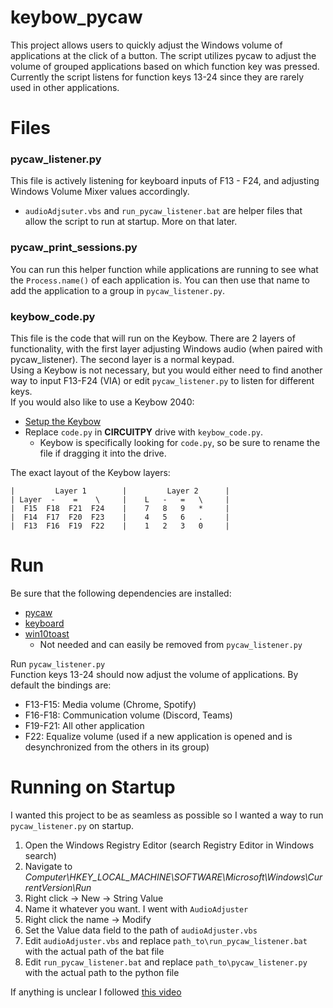# keybow_pycaw

This project allows users to quickly adjust the Windows volume of applications at the click of a button. The script utilizes pycaw to adjust the volume of grouped applications based on which function key was pressed. Currently the script listens for function keys 13-24 since they are rarely used in other applications.

# Files
 
### pycaw_listener.py

This file is actively listening for keyboard inputs of F13 - F24, and adjusting Windows Volume Mixer values accordingly.
* `audioAdjsuter.vbs` and `run_pycaw_listener.bat` are helper files that allow the script to run at startup. More on that later.

### pycaw_print_sessions.py

You can run this helper function while applications are running to see what the `Process.name()` of each application is. You can then use that name to add the application to a group in `pycaw_listener.py`.

### keybow_code.py

This file is the code that will run on the Keybow. There are 2 layers of functionality, with the first layer adjusting Windows audio (when paired with pycaw_listener). The second layer is a normal keypad. <br>
Using a Keybow is not necessary, but you would either need to find another way to input F13-F24 (VIA) or edit `pycaw_listener.py` to listen for different keys. <br>
If you would also like to use a Keybow 2040:
* [Setup the Keybow](https://learn.pimoroni.com/article/assembling-keybow-2040)
* Replace `code.py` in **CIRCUITPY** drive with `keybow_code.py`.
  * Keybow is specifically looking for `code.py`, so be sure to rename the file if dragging it into the drive.

The exact layout of the Keybow layers:
```
|         Layer 1        |         Layer 2      |
| Layer  -    =    \     |    L   -   =   \     |
|  F15  F18  F21  F24    |    7   8   9   *     |    
|  F14  F17  F20  F23    |    4   5   6   .     |
|  F13  F16  F19  F22    |    1   2   3   0     |
```

# Run

Be sure that the following dependencies are installed:
* [pycaw](https://pypi.org/project/pycaw/)
* [keyboard](https://pypi.org/project/keyboard/)
* [win10toast](https://pypi.org/project/win10toast/)
  * Not needed and can easily be removed from `pycaw_listener.py`

Run `pycaw_listener.py` <br>
Function keys 13-24 should now adjust the volume of applications. By default the bindings are:
* F13-F15: Media volume (Chrome, Spotify)
* F16-F18: Communication volume (Discord, Teams)
* F19-F21: All other application
* F22: Equalize volume (used if a new application is opened and is desynchronized from the others in its group)

# Running on Startup

I wanted this project to be as seamless as possible so I wanted a way to run `pycaw_listener.py` on startup.

1. Open the Windows Registry Editor (search Registry Editor in Windows search)
2. Navigate to *Computer\HKEY_LOCAL_MACHINE\SOFTWARE\Microsoft\Windows\CurrentVersion\Run*
3. Right click -> New -> String Value
4. Name it whatever you want. I went with `AudioAdjuster`
5. Right click the name -> Modify
6. Set the Value data field to the path of `audioAdjuster.vbs`
7. Edit `audioAdjuster.vbs` and replace `path_to\run_pycaw_listener.bat` with the actual path of the bat file
8. Edit `run_pycaw_listener.bat` and replace `path_to\pycaw_listener.py` with the actual path to the python file

If anything is unclear I followed [this video](https://www.youtube.com/watch?v=XWV9tatoPQI)




